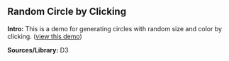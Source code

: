 Random Circle by Clicking
-----
**Intro:**
This is a demo for generating circles with random size and color by clicking. ([view this demo](https://yiic.github.io/D3/randomCirclebyClicking/randomCirclebyClicking.html))

**Sources/Library:** D3

